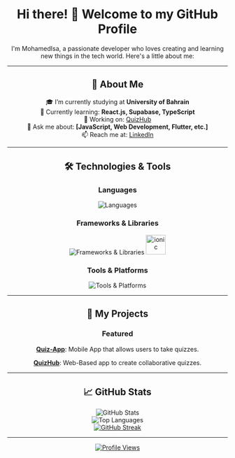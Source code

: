 <div align="center">

  <h1>Hi there! 👋 Welcome to my GitHub Profile</h1>

  <p>
    I'm MohamedIsa, a passionate developer who loves creating and learning new things in the tech world. Here's a little about me:
  </p>

  <hr />

  <h2>🚀 About Me</h2>
  <p>
    🎓 I’m currently studying at <b>University of Bahrain</b>
    <br />
    🌱 Currently learning: <b>React.js, Supabase, TypeScript</b>
    <br />
    🔭 Working on: <a href="https://github.com/MohamedIsa/QuizHub">QuizHub</a>
    <br />
    💬 Ask me about: <b>[JavaScript, Web Development, Flutter, etc.]</b>
    <br />
    📫 Reach me at: <a href="https://www.linkedin.com/in/mohamed-isa122/">LinkedIn</a>
  </p>

  <hr />

  <h2>🛠️ Technologies & Tools</h2>

  <h3>Languages</h3>
  <img src="https://skillicons.dev/icons?i=java,dart,javascript,typescript,php" alt="Languages" />

  <h3>Frameworks & Libraries</h3>
  <img src="https://skillicons.dev/icons?i=react,angular,flutter,nextjs" alt="Frameworks & Libraries" /> 
  <img src="https://cdn.jsdelivr.net/gh/devicons/devicon/icons/ionic/ionic-original.svg" alt="ionic" width="45" height="45"/>


  <h3>Tools & Platforms</h3>
  <img src="https://skillicons.dev/icons?i=vscode,supabase,vercel,vite,firebase,github" alt="Tools & Platforms" />

  <hr />

  <h2>🌟 My Projects</h2>
  <h3>Featured</h3>
  
  <b><a href="https://github.com/MohamedIsa/project_444">Quiz-App</a></b>: Mobile App that allows users to take quizzes.
  
  <b><a href="https://github.com/MohamedIsa/QuizHub">QuizHub</a></b>: Web-Based app to create collaborative quizzes.
  
  <hr />

  <h2>📈 GitHub Stats</h2>
  <img src="https://github-readme-stats.vercel.app/api?username=MohamedIsa&show_icons=true&theme=radical" alt="GitHub Stats" />
  <br />
  <img src="https://github-readme-stats.vercel.app/api/top-langs/?username=MohamedIsa&layout=compact&theme=radical" alt="Top Languages" />
  <br />
  <a href="https://git.io/streak-stats">
    <img src="https://streak-stats.demolab.com/?user=MohamedIsa&theme=dark" alt="GitHub Streak" />
  </a>

  <hr />

  <a href="https://visitcount.itsvg.in">
    <img src="https://visitcount.itsvg.in/api?id=MohamedIsa&icon=0&color=1" alt="Profile Views" />
  </a>

</div>
